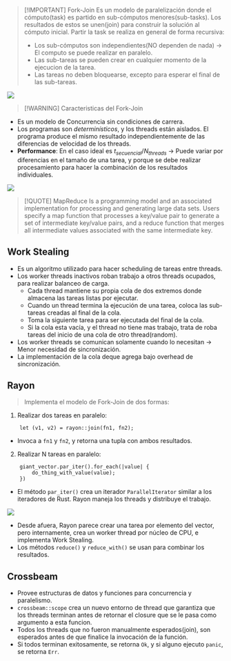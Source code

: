 
> [!IMPORTANT] Fork-Join
> Es un modelo de paralelización donde el cómputo(task) es partido en sub-cómputos menores(sub-tasks). Los resultados de estos se unen(join) para construir la solución al cómputo inicial.
> Partir la task se realiza en general de forma recursiva:
> - Los sub-cómputos son independientes(NO dependen de nada) -> El computo se puede realizar en paralelo. 
> - Las sub-tareas se pueden crear en cualquier momento de la ejecucion de la tarea.
> - Las tareas no deben bloquearse, excepto para esperar el final de las sub-tareas.

![](Programación%20Concurrente/img%20concu/Pasted%20image%2020241002165245.png)


> [!WARNING] Caracteristicas del Fork-Join
- Es un modelo de Concurrencia sin condiciones de carrera.
- Los programas son *determinísticos*, y los threads están aislados. El programa produce el mismo resultado independientemente de las diferencias de velocidad de los threads.
- **Performance**: En el caso ideal es $t_{secuencial}/N_{threads}$ -> Puede variar por diferencias en el tamaño de una tarea, y porque se debe realizar procesamiento para hacer la combinación de los resultados individuales.


![](Programación%20Concurrente/img%20concu/Pasted%20image%2020241002165751.png)



> [!QUOTE] MapReduce
> Is a programming model and an associated implementation for processing and generating large data sets. Users specify a map function that processes a key/value pair to generate a set of intermediate key/value pairs, and a reduce function that merges all intermediate values associated with the same intermediate key.

## Work Stealing
- Es un algoritmo utilizado para hacer scheduling de tareas entre threads.
- Los worker threads inactivos roban trabajo a otros threads ocupados, para realizar balanceo de carga.
	- Cada thread mantiene su propia cola de dos extremos donde almacena las tareas listas por ejecutar.
	- Cuando un thread termina la ejecución de una tarea, coloca las sub-tareas creadas al final de la cola.
	- Toma la siguiente tarea para ser ejecutada del final de la cola.
	- Si la cola esta vacía, y el thread no tiene mas trabajo, trata de roba tareas del inicio de una cola de otro thread(random).
- Los worker threads se comunican solamente cuando lo necesitan -> Menor necesidad de sincronización.
- La implementación de la cola deque agrega bajo overhead de sincronización.

## Rayon
> Implementa el modelo de Fork-Join de dos formas:
1. Realizar dos tareas en paralelo:
``` 
	let (v1, v2) = rayon::join(fn1, fn2);
```

- Invoca a `fn1` y `fn2`, y retorna una tupla con ambos resultados.

2. Realizar N tareas en paralelo:

```
	giant_vector.par_iter().for_each(|value| {
		do_thing_with_value(value);
	})
```

- El método `par_iter()` crea un iterador `ParallelIterator` similar a los iteradores de Rust. Rayon maneja los threads y distribuye el trabajo.

![](Programación%20Concurrente/img%20concu/Pasted%20image%2020241002170744.png)


- Desde afuera, Rayon parece crear una tarea por elemento del vector, pero internamente, crea un worker thread por núcleo de CPU, e implementa Work Stealing.
- Los métodos `reduce()` y `reduce_with()` se usan para combinar los resultados.


## Crossbeam
- Provee estructuras de datos y funciones para concurrencia y paralelismo.
- `crossbeam::scope` crea un nuevo entorno de thread que garantiza que los threads terminan antes de retornar el closure que se le pasa como argumento a esta funcion.
- Todos los threads que no fueron manualmente esperados(join), son esperados antes de que finalice la invocación de la función.
- Si todos terminan exitosamente, se retorna `Ok`, y si alguno ejecuto `panic`, se retorna `Err`.